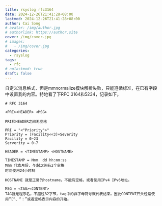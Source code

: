 ```yaml
---
title: rsyslog rfc3164
date: 2024-12-26T21:41:28+08:00
lastmod: 2024-12-26T21:41:28+08:00
author: Cai Song
# avatar: /img/author.jpg
# authorlink: https://author.site
cover: /img/cover.jpg
# images:
#   - /img/cover.jpg
categories:
  - rsyslog
tags:
  - rfc
# nolastmod: true
draft: false
---
```


自定义消息格式，但是mmnormalize模块解析失败，只能遵循标准，在已有字段中设置我的内容。特地看了下RFC 3164和5234，记录如下。

```plaintext
# RFC 3164

<PRI><HEADER> <MSG>

PRI和HEADER之间无空格

PRI = "<"Priority">"
Priority = (Facility<<3)+Severity
Facility = 0~23
Serverity = 0~7

HEADER = <TIMESTAMP> <HOSTNAME>

TIMESTAMP = Mmm  dd hh:mm:ss 
Mmm 代表月份，与dd之间有2个空格
时间使用24小时制

HOSTNAME 就是正常的hostname，不能有空格，或者使用IPv4 IPv6地址。

MSG = <TAG><CONTENT>
TAG就是程序名，不超过32字节，tag中的非字母符号就代表结束。因此CONTENT开头经常使用“[“、“：”或者空格表示内容的开始。
```
